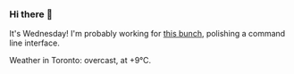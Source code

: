### Hi there :wave:

It's Wednesday! I'm probably working for [this bunch](https://github.com/kohofinancial), polishing a command line interface.

Weather in Toronto: overcast, at +9°C.
